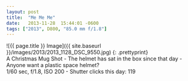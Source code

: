 ```yaml
---
layout: post
title:  "Me Me Me"
date:   2013-11-28  15:44:01 -0600
tags: ["2013", D800, "85.0 mm f/1.8"]
---
```

![{{ page.title }} Image]({{ site.baseurl }}/images/2013/2013_1128_DSC_9550.jpg)
{: .prettyprint}  
A Christmas Mug Shot - The helmet has sat in the box since that day - Anyone want a plastic space helmet?  
1/60 sec, f/1.8, ISO 200 - Shutter clicks this day: 119